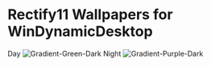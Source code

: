 # Rectify11 Wallpapers for WinDynamicDesktop
Day
![Gradient-Green-Dark](https://user-images.githubusercontent.com/96501474/215834927-4343d6a0-3191-4a47-a2de-fe9cb4e5304b.png)
Night
![Gradient-Purple-Dark](https://user-images.githubusercontent.com/96501474/215835026-f5e19a8f-33f2-4bfe-9575-76c08a15148f.png)
